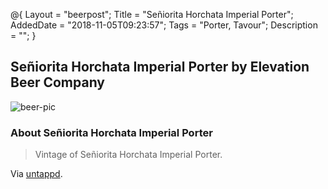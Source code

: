 @{
    Layout = "beerpost";
    Title = "Señiorita Horchata Imperial Porter";
    AddedDate = "2018-11-05T09:23:57";
    Tags = "Porter, Tavour";
    Description = "";
}

## Señiorita Horchata Imperial Porter by Elevation Beer Company

![beer-pic]

### About Señiorita Horchata Imperial Porter

> Vintage of Señiorita Horchata Imperial Porter.

Via [untappd][untappd-url].

[untappd-url]: <https://untappd.com/b/elevation-beer-company-seniorita-horchata-imperial-porter-2018/2872240>
[beer-pic]: https://jasonpowley.com/assets/img/2018-11-05-seniorita-horchata-imperial-porter.jpeg "Señiorita Horchata Imperial Porter by Elevation Beer Company"

